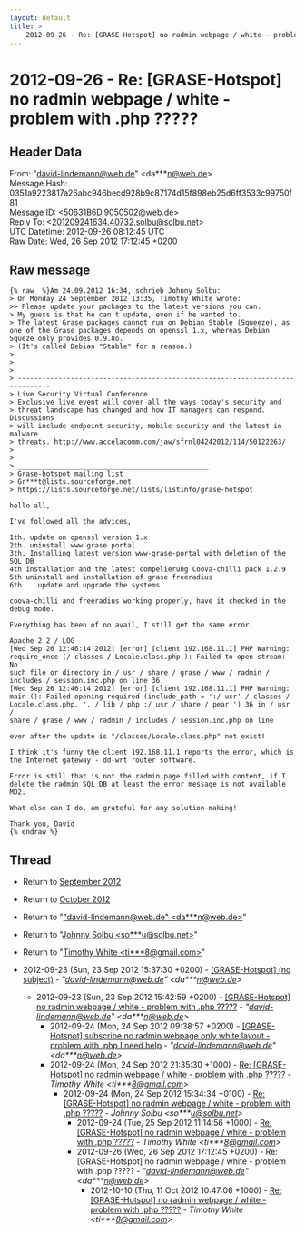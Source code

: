 ```yaml
---
layout: default
title: >
    2012-09-26 - Re: [GRASE-Hotspot] no radmin webpage / white - problem with .php ?????
---
```


# 2012-09-26 - Re: [GRASE-Hotspot] no radmin webpage / white - problem with .php ?????

## Header Data

From: "david-lindemann@web.de" \<da***n@web.de\><br>
Message Hash: 0351a9223817a26abc946becd928b9c87174d15f898eb25d6ff3533c99750f81<br>
Message ID: \<50631B6D.9050502@web.de\><br>
Reply To: \<201209241634.40732.solbu@solbu.net\><br>
UTC Datetime: 2012-09-26 08:12:45 UTC<br>
Raw Date: Wed, 26 Sep 2012 17:12:45 +0200<br>

## Raw message

```
{% raw  %}Am 24.09.2012 16:34, schrieb Johnny Solbu:
> On Monday 24 September 2012 13:35, Timothy White wrote:
>> Please update your packages to the latest versions you can.
> My guess is that he can't update, even if he wanted to.
> The latest Grase packages cannot run on Debian Stable (Squeeze), as one of the Grase packages depends on openssl 1.x, whereas Debian Squeze only provides 0.9.8o.
> (It's called Debian "Stable" for a reason.)
>
>
>
> ------------------------------------------------------------------------------
> Live Security Virtual Conference
> Exclusive live event will cover all the ways today's security and
> threat landscape has changed and how IT managers can respond. Discussions
> will include endpoint security, mobile security and the latest in malware
> threats. http://www.accelacomm.com/jaw/sfrnl04242012/114/50122263/
>
>
> _______________________________________________
> Grase-hotspot mailing list
> Gr***t@lists.sourceforge.net
> https://lists.sourceforge.net/lists/listinfo/grase-hotspot

hello all,

I've followed all the advices,

1th. update on openssl version 1.x
2th. uninstall www grase portal
3th. Installing latest version www-grase-portal with deletion of the SQL DB
4th installation and the latest compelierung Coova-chilli pack 1.2.9
5th uninstall and installation of grase freeradius
6th    update and upgrade the systems

coova-chilli and freeradius working properly, have it checked in the 
debug mode.

Everything has been of no avail, I still get the same error,

Apache 2.2 / LOG
[Wed Sep 26 12:46:14 2012] [error] [client 192.168.11.1] PHP Warning: 
require_once (/ classes / Locale.class.php.): Failed to open stream: No 
such file or directory in / usr / share / grase / www / radmin / 
includes / session.inc.php on line 36
[Wed Sep 26 12:46:14 2012] [error] [client 192.168.11.1] PHP Warning: 
main (): Failed opening required (include_path = ':/ usr' / classes / 
Locale.class.php. '. / lib / php :/ usr / share / pear ') 36 in / usr / 
share / grase / www / radmin / includes / session.inc.php on line

even after the update is "/classes/Locale.class.php" not exist!

I think it's funny the client 192.168.11.1 reports the error, which is 
the Internet gateway - dd-wrt router software.

Error is still that is not the radmin page filled with content, if I 
delete the radmin SQL DB at least the error message is not available MD2.

What else can I do, am grateful for any solution-making!

Thank you, David
{% endraw %}
```

## Thread

+ Return to [September 2012](/archive/2012/09)
+ Return to [October 2012](/archive/2012/10)

+ Return to "["david-lindemann@web.de" <da***n<span>@</span>web.de>](/authors/da___n_at_web_de)"
+ Return to "[Johnny Solbu <so***u<span>@</span>solbu.net>](/authors/so___u_at_solbu_net)"
+ Return to "[Timothy White <ti***8<span>@</span>gmail.com>](/authors/ti___8_at_gmail_com)"

+ 2012-09-23 (Sun, 23 Sep 2012 15:37:30 +0200) - [[GRASE-Hotspot] (no subject)](/archive/2012/09/245f375cd27cb46edb076d82d64e378f21a70ef125e1f6010175b0b7cec865a1) - _"david-lindemann@web.de" \<da***n@web.de\>_
  + 2012-09-23 (Sun, 23 Sep 2012 15:42:59 +0200) - [[GRASE-Hotspot] no radmin webpage / white - problem with .php ?????](/archive/2012/09/0986b0e679eb9165e6a42b3f94c4cf72fca19b2b7f9585a0203f658ab35e99d7) - _"david-lindemann@web.de" \<da***n@web.de\>_
    + 2012-09-24 (Mon, 24 Sep 2012 09:38:57 +0200) - [[GRASE-Hotspot] subscribe no radmin webpage only white layout - problem with .php I need help](/archive/2012/09/7c56b72a22a81806cdd11ba1fef81c2cb366e1e9718d1fbc09c369bf979e504f) - _"david-lindemann@web.de" \<da***n@web.de\>_
    + 2012-09-24 (Mon, 24 Sep 2012 21:35:30 +1000) - [Re: [GRASE-Hotspot] no radmin webpage / white - problem with .php	?????](/archive/2012/09/66336d9121f8e4256222d9e2d19d05a6f16d5ae25d26dc3d6c98c64125964541) - _Timothy White \<ti***8@gmail.com\>_
      + 2012-09-24 (Mon, 24 Sep 2012 15:34:34 +0100) - [Re: [GRASE-Hotspot] no radmin webpage / white - problem with .php	?????](/archive/2012/09/eb7990a6859f31a9f5e65c1746dfdb6e584fdac184a548e1414f1458823dc437) - _Johnny Solbu \<so***u@solbu.net\>_
        + 2012-09-24 (Tue, 25 Sep 2012 11:14:56 +1000) - [Re: [GRASE-Hotspot] no radmin webpage / white - problem with .php	?????](/archive/2012/09/aba8572d531df67f946bdcc1d23d4f2d1c56b475418cbe0b0b83857b3a9bd31a) - _Timothy White \<ti***8@gmail.com\>_
        + 2012-09-26 (Wed, 26 Sep 2012 17:12:45 +0200) - Re: [GRASE-Hotspot] no radmin webpage / white - problem with .php ????? - _"david-lindemann@web.de" \<da***n@web.de\>_
          + 2012-10-10 (Thu, 11 Oct 2012 10:47:06 +1000) - [Re: [GRASE-Hotspot] no radmin webpage / white - problem with .php	?????](/archive/2012/10/1f9db9e13cf6c34f227e487c41f88d912aa64b535b806aeb511a458264806b99) - _Timothy White \<ti***8@gmail.com\>_

